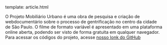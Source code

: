 template: article.html

<div class="container content">
<span class="about">O Projeto Mobiliário Urbano é uma obra de pesquisa e criação de webdocumentário sobre o processo de gentrificação no centro da cidade de São Paulo. O filme de formato variável é apresentado em uma plataforma online aberta, podendo ser visto de forma gratuita em qualquer navegador.</span>
<span class="about">Para acessar os códigos do projeto, acesse <a href="https://github.com/Agreste/MobUrb">nosso lonk do GitHub</a> </span>
</div>